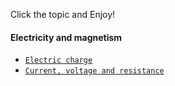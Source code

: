 Click the topic and Enjoy!

#### Electricity and magnetism
- [`Electric charge`](https://george1meshveliani.github.io/Hello-Physics/ElectricCharge)
- [`Current, voltage and resistance`](https://george1meshveliani.github.io/Hello-Physics/CurrentVoltageResistance)
